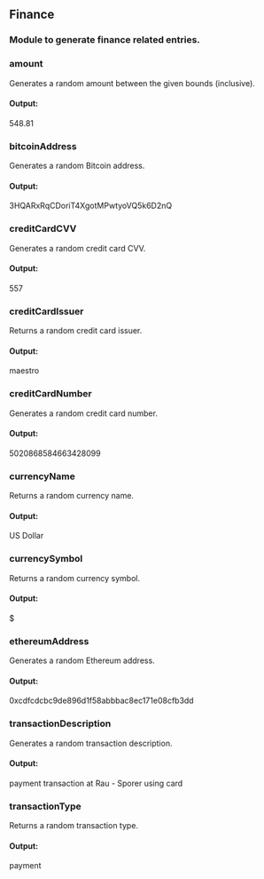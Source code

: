 ## Finance
### Module to generate finance related entries.


### amount
Generates a random amount between the given bounds (inclusive).

#### Output:
548.81


### bitcoinAddress
Generates a random Bitcoin address.

#### Output:
3HQARxRqCDoriT4XgotMPwtyoVQ5k6D2nQ


### creditCardCVV
Generates a random credit card CVV.

#### Output:
557


### creditCardIssuer
Returns a random credit card issuer.

#### Output:
maestro


### creditCardNumber
Generates a random credit card number.

#### Output:
5020868584663428099


### currencyName
Returns a random currency name.

#### Output:
US Dollar


### currencySymbol
Returns a random currency symbol.

#### Output:
$


### ethereumAddress
Generates a random Ethereum address.

#### Output:
0xcdfcdcbc9de896d1f58abbbac8ec171e08cfb3dd


### transactionDescription
Generates a random transaction description.

#### Output:
payment transaction at Rau - Sporer using card


### transactionType
Returns a random transaction type.

#### Output:
payment



